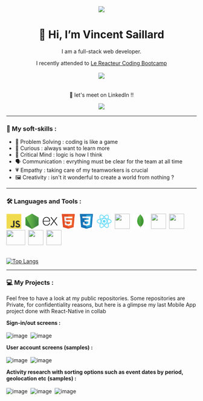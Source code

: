 <div id="header" align="center">
  <img src="https://media.giphy.com/media/wLNuW1tCKRiPmDV5Y4/giphy.gif" width="300"/>
  <h1>👋 Hi, I’m Vincent Saillard</h1>
  <p>I am a full-stack web developer.</p>
  <span>I recently attended to </span><a href="https://www.lereacteur.io/" target="_blank">Le Reacteur Coding Bootcamp</a>
  <br/>
  <br/>
  <a href="https://www.lereacteur.io/" target="_blank"><img src="https://www.lereacteur.io/images/lereacteur_rond_violet.png" width="50"/></a>
  <br/>
  <br/>
  <div id="linkedin">
    <p>🤝 let's meet on LinkedIn !!<p></p>
    <a href="https://www.linkedin.com/in/vincent-saillard-096255a7/" target="_blank">
      <img src="https://img.shields.io/badge/LinkedIn-blue?logo=linkedin&logoColor=white&style=for-the-badge" width="200"/>
    </a>
  </div>
  
</div>

---

### 💪 My soft-skills :
- 🧩 Problem Solving : coding is like a game
- 👀 Curious : always want to learn more
- 🧠 Critical Mind : logic is how I think
- 🗣️ Communication : evrything must be clear for the team at all time
- 💗 Empathy : taking care of my teamworkers is crucial
- 🖼️ Creativity : isn't it wonderful to create a world from nothing ?

---

### 🛠️ Languages and Tools :
<div id="logos">
  <img src="https://github.com/devicons/devicon/blob/master/icons/javascript/javascript-original.svg" width="40" height="40"/>&nbsp;
  <img src="https://github.com/devicons/devicon/blob/master/icons/nodejs/nodejs-original.svg" width="40" height="40"/>&nbsp;
  <img src="https://github.com/devicons/devicon/blob/master/icons/express/express-original.svg" width="40" height="40"/>&nbsp;
  <img src="https://github.com/devicons/devicon/blob/master/icons/html5/html5-original.svg" width="40" height="40"/>&nbsp;
  <img src="https://github.com/devicons/devicon/blob/master/icons/css3/css3-original.svg" width="40" height="40"/>&nbsp;
  <img src="https://github.com/devicons/devicon/blob/master/icons/react/react-original.svg" width="40" height="40"/>&nbsp;
  <img src="https://upload.wikimedia.org/wikipedia/commons/thumb/2/2f/Google_Apps_Script.svg/1200px-Google_Apps_Script.svg.png" width="40" height="40"/>&nbsp;
  <img src="https://github.com/devicons/devicon/blob/master/icons/mongodb/mongodb-original.svg" width="40" height="40"/>&nbsp;
  <img src="https://static-00.iconduck.com/assets.00/postman-icon-497x512-beb7sy75.png" width="40" height="40"/>&nbsp;
  <img src="https://upload.wikimedia.org/wikipedia/commons/thumb/9/9a/Visual_Studio_Code_1.35_icon.svg/2048px-Visual_Studio_Code_1.35_icon.svg.png" width="40" height="40"/>&nbsp;
  <img src="https://europe1.discourse-cdn.com/business20/uploads/forest/original/2X/5/5082a340a4f666fee76b8f818dbbc230ceb92153.png" width="50" height="40"/>&nbsp;
  <img src="https://pbs.twimg.com/profile_images/1260194537001103361/grioVrbA_400x400.png" width="40" height="40"/>&nbsp;
  <img src="https://cdn.iconscout.com/icon/free/png-256/free-netlify-3629537-3032320.png" width="40" height="40"/>&nbsp;
</div>
<br/>

[![Top Langs](https://github-readme-stats.vercel.app/api/top-langs/?username=Vincent-Saillard&layout=compact&theme=vision-friendly-dark)](https://github.com/anuraghazra/github-readme-stats)

---

### 💻 My Projects :

Feel free to have a look at my public repositories. 
Some repositories are Private, for confidentiality reasons, but here is a glimpse my last Mobile App project done with React-Native in collab

**Sign-in/out screens :**
<br/><br/>
<img width="119" alt="image" src="https://github.com/Vincent-Saillard/Vincent-Saillard/assets/144067650/6a5bfc2e-1771-4b39-a75a-2cbc5268c85d">&nbsp;
<img width="119" alt="image" src="https://github.com/Vincent-Saillard/Vincent-Saillard/assets/144067650/cfd86fb1-5fd8-4439-a624-d8f0b42297e2">

**User account screens (samples) :**
<br/><br/>
<img width="119" alt="image" src="https://github.com/Vincent-Saillard/Vincent-Saillard/assets/144067650/8ff4065f-d59b-445f-8297-5291c6ef2a90">&nbsp;
<img width="119" alt="image" src="https://github.com/Vincent-Saillard/Vincent-Saillard/assets/144067650/c81d61fa-ca34-4573-adbe-0be89072f841">

**Activity research with sorting options such as event dates by period, geolocation etc (samples) :**
<br/><br/>
<img width="119" alt="image" src="https://github.com/Vincent-Saillard/Vincent-Saillard/assets/144067650/3269ccd8-9075-4418-824c-16f33a98093c">&nbsp;
<img width="119" alt="image" src="https://github.com/Vincent-Saillard/Vincent-Saillard/assets/144067650/9ed83415-1580-4762-a9c3-3e55da110a94">&nbsp;
<img width="118" alt="image" src="https://github.com/Vincent-Saillard/Vincent-Saillard/assets/144067650/8d6e8286-c4bf-4c0c-b6b5-d85b2c849444">



<!---
Vincent-Saillard/Vincent-Saillard is a ✨ special ✨ repository because its `README.md` (this file) appears on your GitHub profile.
You can click the Preview link to take a look at your changes.
--->
